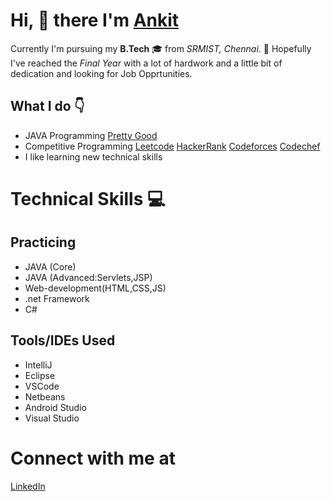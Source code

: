 # Hi, :wave: there I'm [Ankit](https://www.linkedin.com/in/ankit-ved-ashm/)

Currently I'm pursuing my **B.Tech** :mortar_board: from *SRMIST, Chennai*. :school: Hopefully I've reached the *Final Year*  with a lot of hardwork and a little bit of dedication and looking for Job Opprtunities.

## What I do :point_down:

- JAVA Programming [Pretty Good](https://www.hackerrank.com/RA1711020010042)
- Competitive Programming [Leetcode](https://leetcode.com/ashm_/) [HackerRank](https://www.hackerrank.com/RA1711020010042) [Codeforces](https://codeforces.com/profile/ashm_) [Codechef](https://www.codechef.com/users/ashm_)
- I like learning new technical skills

# Technical Skills :computer:

## Practicing
  - JAVA (Core) 
  - JAVA (Advanced:Servlets,JSP) 
  - Web-development(HTML,CSS,JS)
  - .net Framework 
  - C#
  
## Tools/IDEs Used
  - IntelliJ
  - Eclipse
  - VSCode 
  - Netbeans
  - Android Studio
  - Visual Studio

# Connect with me at 
[LinkedIn](https://www.linkedin.com/in/ankit-ved-ashm/)
